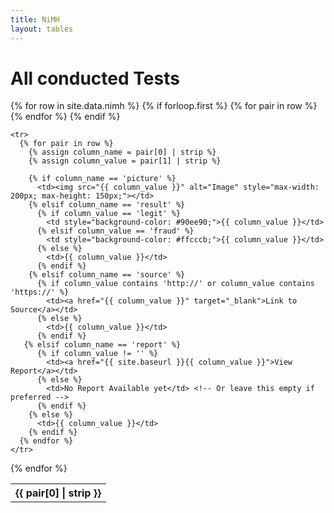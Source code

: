 ```yaml
---
title: NiMH
layout: tables
---
```

# All conducted Tests

<table>
  {% for row in site.data.nimh %}
    {% if forloop.first %}
    <tr>
      {% for pair in row %}
        <th>{{ pair[0] | strip }}</th>
      {% endfor %}
    </tr>
    {% endif %}

    <tr>
      {% for pair in row %}
        {% assign column_name = pair[0] | strip %}
        {% assign column_value = pair[1] | strip %}
        
        {% if column_name == 'picture' %}
          <td><img src="{{ column_value }}" alt="Image" style="max-width: 200px; max-height: 150px;"></td>
        {% elsif column_name == 'result' %}
          {% if column_value == 'legit' %}
            <td style="background-color: #90ee90;">{{ column_value }}</td>
          {% elsif column_value == 'fraud' %}
            <td style="background-color: #ffcccb;">{{ column_value }}</td>
          {% else %}
            <td>{{ column_value }}</td>
          {% endif %}
        {% elsif column_name == 'source' %}
          {% if column_value contains 'http://' or column_value contains 'https://' %}
            <td><a href="{{ column_value }}" target="_blank">Link to Source</a></td>
          {% else %}
            <td>{{ column_value }}</td>
          {% endif %}
       {% elsif column_name == 'report' %}
          {% if column_value != '' %}
            <td><a href="{{ site.baseurl }}{{ column_value }}">View Report</a></td>
          {% else %}
            <td>No Report Available yet</td> <!-- Or leave this empty if preferred -->
          {% endif %}
        {% else %}
          <td>{{ column_value }}</td>
        {% endif %}
      {% endfor %}
    </tr>
  {% endfor %}
</table>
